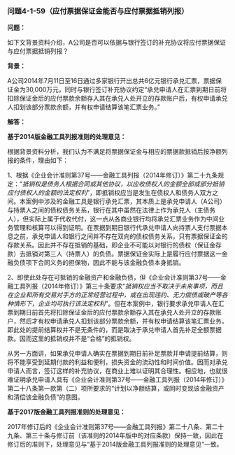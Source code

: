 ### 问题4-1-59（应付票据保证金能否与应付票据抵销列报）

**问题：**

如下文背景资料介绍，A公司是否可以依据与银行签订的补充协议将应付票据保证与应付票据抵销列报？

**背景：**

A公司2014年7月11日至16日通过多家银行开出总共6亿元银行承兑汇票，票据保证金为30,000万元，同时与银行签订补充协议约定“承兑申请人在汇票到期日前将扣除保证金后的应付票款余额存入其在承兑人处开立的存款账户后，有权申请承兑人扣划该部分票款余额，并有权申请结算该笔汇票业务。”

**解答：**

**基于2014版金融工具列报准则的处理意见：**

根据背景资料分析，我们认为不满足将票据保证金与相应的票据款抵销后按净额列报的条件，理由如下：

1、根据《企业会计准则第37号——金融工具列报（2014年修订）》第二十九条规定：“*抵销权是债务人根据合同或其他协议，以应收债权人的金额全部或部分抵销应付债权人的金额的法定权利*”，即抵销权应当是发生在债权人和债务人双方之间。本案例中涉及的金融工具是银行承兑汇票，其本质上是承兑申请人（A公司）与持票人之间的债权债务关系，银行在其中虽然在法律上作为承兑人（主债务人），但实际上属于代收代付，这一点从各商业银行均将承兑汇票业务作为中间业务管理和核算可以得到证明。在票据到期日银行代承兑申请人向持票人支付票据本息之前，承兑申请人和银行之间并不存在双向的债权债务关系，只有票据保证金的存款关系。因此并不存在抵销的基础，即企业不可能以对银行的债权（保证金存款）去抵销对第三人（持票人）的负债。票据保证金实际上是履行应付票据这一金融负债项下合同义务的担保物，因此不能与该金融负债本身抵销。

2、即使此处存在可抵销的金融资产和金融负债，但《企业会计准则第37号——金融工具列报（2014年修订）》第三十条要求“*抵销权应当不取决于未来事项，而且在企业和所有交易对手方的正常经营过程中，或在出现违约、无力偿债或破产等各种情形下，企业均可执行该法定权利*”。但在本案例中，银行要求承兑申请人在汇票到期日前首先将扣除保证金后的应付票款余额存入其在承兑人处开立的存款账户，然后才有权申请承兑人扣划该部分票款余额，并有权申请结算该笔汇票业务。即此处的提前结算权并不是无条件的，而是取决于承兑申请人首先补足全额票据款。因而这里的抵销权并不是“合格”的抵销权。

从另一方面讲，如果承兑申请人确实在票据到期日前补足票款并申请提前结算，则将不能享受到延期付款的利益和便利，损失资金的流动性和时间价值。因而对承兑申请人而言，签订这样的补充协议，在商业上难以证明其合理性。相应地，也就很难证明承兑申请人具有《企业会计准则第37号——金融工具列报（2014年修订）》第二十八条第一款第（二）项所要求的“计划以净额结算，或同时变现该金融资产和清偿该金融负债”的意图。

**基于2017版金融工具列报准则的处理意见：**

2017年修订后的《企业会计准则第37号——金融工具列报》第二十八条、第二十九条、第三十条与修订前（该准则的2014年版中的对应条款）保持一致，因此在修订后的准则下，处理意见与“基于2014版金融工具列报准则的处理意见”一致。